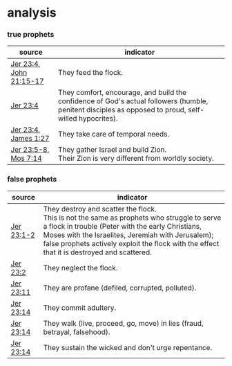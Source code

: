 # analysis

### true prophets
source | indicator
--- | ---
[Jer 23:4](https://www.churchofjesuschrist.org/study/scriptures/ot/jer/23.4?lang=eng#p3), [John 21:15-17](https://www.churchofjesuschrist.org/study/scriptures/nt/john/21.15-17?lang=eng#p14) | They feed the flock.
[Jer 23:4](https://www.churchofjesuschrist.org/study/scriptures/ot/jer/23.4?lang=eng#p3) | They comfort, encourage, and build the confidence of God's actual followers (humble, penitent disciples as opposed to proud, self-willed hypocrites).
[Jer 23:4](https://www.churchofjesuschrist.org/study/scriptures/ot/jer/23.4?lang=eng#p3), [James 1:27](https://www.churchofjesuschrist.org/study/scriptures/nt/james/1.27?lang=eng#p26) | They take care of temporal needs.
[Jer 23:5-8](https://www.churchofjesuschrist.org/study/scriptures/ot/jer/23.5-8?lang=eng#p4), [Mos 7:14](https://www.churchofjesuschrist.org/study/scriptures/pgp/mos/7.14?lang=eng#p13) | They gather Israel and build Zion.<br>Their Zion is very different from worldly society.

### false prophets
source | indicator
--- | ---
[Jer 23:1-2](https://www.churchofjesuschrist.org/study/scriptures/ot/jer/23.1-2?lang=eng)| They destroy and scatter the flock.<br>This is not the same as prophets who struggle to serve a flock in trouble (Peter with the early Christians, Moses with the Israelites, Jeremiah with Jerusalem); false prophets actively exploit the flock with the effect that it is destroyed and scattered.
[Jer 23:2](https://www.churchofjesuschrist.org/study/scriptures/ot/jer/23.2?lang=eng#p1) | They neglect the flock.
[Jer 23:11](https://www.churchofjesuschrist.org/study/scriptures/ot/jer/23.11?lang=eng#p10) | They are profane (defiled, corrupted, polluted).
[Jer 23:14](https://www.churchofjesuschrist.org/study/scriptures/ot/jer/23.14?lang=eng#p13) | They commit adultery.
[Jer 23:14](https://www.churchofjesuschrist.org/study/scriptures/ot/jer/23.14?lang=eng#p13) | They walk (live, proceed, go, move) in lies (fraud, betrayal, falsehood).
[Jer 23:14](https://www.churchofjesuschrist.org/study/scriptures/ot/jer/23.14?lang=eng#p13) | They sustain the wicked and don't urge repentance.